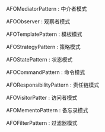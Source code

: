 AFOMediatorPattern :    中介者模式

AFOObserver : 观察者模式

AFOTemplatePattern : 模板模式

AFOStrategyPattern : 策略模式

AFOStatePattern : 状态模式

AFOCommandPattern : 命令模式

AFOResponsibilityPattern : 责任链模式

AFOVisitorPatter : 访问者模式

AFOMementoPattern : 备忘录模式

AFOFilterPattern : 过滤器模式
